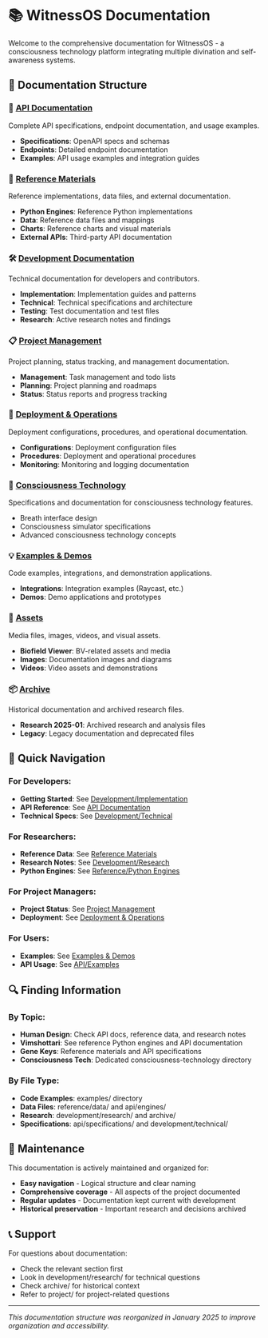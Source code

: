 # 📚 WitnessOS Documentation

Welcome to the comprehensive documentation for WitnessOS - a consciousness technology platform integrating multiple divination and self-awareness systems.

## 📁 Documentation Structure

### 🔌 [API Documentation](./api/)
Complete API specifications, endpoint documentation, and usage examples.
- **Specifications**: OpenAPI specs and schemas
- **Endpoints**: Detailed endpoint documentation
- **Examples**: API usage examples and integration guides

### 📖 [Reference Materials](./reference/)
Reference implementations, data files, and external documentation.
- **Python Engines**: Reference Python implementations
- **Data**: Reference data files and mappings
- **Charts**: Reference charts and visual materials
- **External APIs**: Third-party API documentation

### 🛠️ [Development Documentation](./development/)
Technical documentation for developers and contributors.
- **Implementation**: Implementation guides and patterns
- **Technical**: Technical specifications and architecture
- **Testing**: Test documentation and test files
- **Research**: Active research notes and findings

### 📋 [Project Management](./project/)
Project planning, status tracking, and management documentation.
- **Management**: Task management and todo lists
- **Planning**: Project planning and roadmaps
- **Status**: Status reports and progress tracking

### 🚀 [Deployment & Operations](./deployment/)
Deployment configurations, procedures, and operational documentation.
- **Configurations**: Deployment configuration files
- **Procedures**: Deployment and operational procedures
- **Monitoring**: Monitoring and logging documentation

### 🌟 [Consciousness Technology](./consciousness-technology/)
Specifications and documentation for consciousness technology features.
- Breath interface design
- Consciousness simulator specifications
- Advanced consciousness technology concepts

### 💡 [Examples & Demos](./examples/)
Code examples, integrations, and demonstration applications.
- **Integrations**: Integration examples (Raycast, etc.)
- **Demos**: Demo applications and prototypes

### 🎨 [Assets](./assets/)
Media files, images, videos, and visual assets.
- **Biofield Viewer**: BV-related assets and media
- **Images**: Documentation images and diagrams
- **Videos**: Video assets and demonstrations

### 📦 [Archive](./archive/)
Historical documentation and archived research files.
- **Research 2025-01**: Archived research and analysis files
- **Legacy**: Legacy documentation and deprecated files

## 🎯 Quick Navigation

### For Developers:
- **Getting Started**: See [Development/Implementation](./development/implementation/)
- **API Reference**: See [API Documentation](./api/)
- **Technical Specs**: See [Development/Technical](./development/technical/)

### For Researchers:
- **Reference Data**: See [Reference Materials](./reference/)
- **Research Notes**: See [Development/Research](./development/research/)
- **Python Engines**: See [Reference/Python Engines](./reference/python-engines/)

### For Project Managers:
- **Project Status**: See [Project Management](./project/)
- **Deployment**: See [Deployment & Operations](./deployment/)

### For Users:
- **Examples**: See [Examples & Demos](./examples/)
- **API Usage**: See [API/Examples](./api/examples/)

## 🔍 Finding Information

### By Topic:
- **Human Design**: Check API docs, reference data, and research notes
- **Vimshottari**: See reference Python engines and API documentation
- **Gene Keys**: Reference materials and API specifications
- **Consciousness Tech**: Dedicated consciousness-technology directory

### By File Type:
- **Code Examples**: examples/ directory
- **Data Files**: reference/data/ and api/engines/
- **Research**: development/research/ and archive/
- **Specifications**: api/specifications/ and development/technical/

## 🔄 Maintenance

This documentation is actively maintained and organized for:
- **Easy navigation** - Logical structure and clear naming
- **Comprehensive coverage** - All aspects of the project documented
- **Regular updates** - Documentation kept current with development
- **Historical preservation** - Important research and decisions archived

## 📞 Support

For questions about documentation:
- Check the relevant section first
- Look in development/research/ for technical questions
- Check archive/ for historical context
- Refer to project/ for project-related questions

---

*This documentation structure was reorganized in January 2025 to improve organization and accessibility.*
